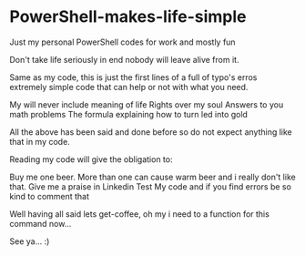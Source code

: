 # PowerShell-makes-life-simple
Just my personal PowerShell codes for work and mostly fun

Don't take life seriously in end nobody will leave alive from it.

Same as my code, this is just the first lines of a full of typo's erros extremely simple code that can help or not with what you need.

My will never include meaning of life
Rights over my soul 
Answers to you math problems
The formula explaining how to turn led into gold

All the above has been said and done before so do not expect anything like that in my code.

Reading my code will give the obligation to:

Buy me one beer. More than one can cause warm beer and i really don't like that.
Give me a praise in Linkedin
Test My code and if you find errors be so kind to comment that

Well having all said lets get-coffee, oh my i need to a function for this command now...

See ya... :)

